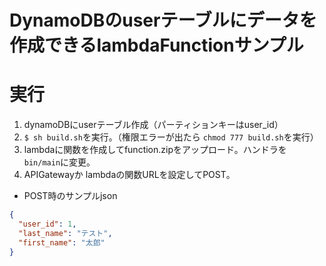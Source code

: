 # DynamoDBのuserテーブルにデータを作成できるlambdaFunctionサンプル

# 実行
1. dynamoDBにuserテーブル作成（パーティションキーはuser_id）
2. `$ sh build.sh`を実行。（権限エラーが出たら `chmod 777 build.sh`を実行）
3. lambdaに関数を作成してfunction.zipをアップロード。ハンドラを `bin/main`に変更。
4. APIGatewayか lambdaの関数URLを設定してPOST。

- POST時のサンプルjson

```json
{
  "user_id": 1,
  "last_name": "テスト",
  "first_name": "太郎"
}
```